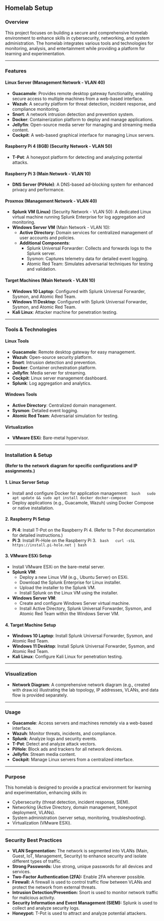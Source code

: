 ## Homelab Setup

### Overview

This project focuses on building a secure and comprehensive homelab environment to enhance skills in cybersecurity, networking, and system administration. The homelab integrates various tools and technologies for monitoring, analysis, and entertainment while providing a platform for learning and experimentation.

---

### Features

#### Linux Server (Management Network - VLAN 40)

* **Guacamole**: Provides remote desktop gateway functionality, enabling secure access to multiple machines from a web-based interface.
* **Wazuh**: A security platform for threat detection, incident response, and compliance monitoring.
* **Snort**: A network intrusion detection and prevention system.
* **Docker**: Containerization platform to deploy and manage applications.
* **Jellyfin**: Open-source media server for managing and streaming media content.
* **Cockpit**: A web-based graphical interface for managing Linux servers.

#### Raspberry Pi 4 (8GB) (Security Network - VLAN 50)

* **T-Pot**: A honeypot platform for detecting and analyzing potential attacks.

#### Raspberry Pi 3 (Main Network - VLAN 10)

* **DNS Server (PiHole)**: A DNS-based ad-blocking system for enhanced privacy and performance.

#### Proxmox (Management Network - VLAN 40)

* **Splunk VM (Linux)** (Security Network - VLAN 50): A dedicated Linux virtual machine running Splunk Enterprise for log aggregation and monitoring.
* **Windows Server VM** (Main Network - VLAN 10): 
    * **Active Directory**: Domain services for centralized management of user accounts and policies.
    * **Additional Components**:
        * Splunk Universal Forwarder: Collects and forwards logs to the Splunk server.
        * Sysmon: Captures telemetry data for detailed event logging.
        * Atomic Red Team: Simulates adversarial techniques for testing and validation.

#### Target Machines (Main Network - VLAN 10)

* **Windows 10 Laptop**: Configured with Splunk Universal Forwarder, Sysmon, and Atomic Red Team.
* **Windows 11 Desktop**: Configured with Splunk Universal Forwarder, Sysmon, and Atomic Red Team.
* **Kali Linux**: Attacker machine for penetration testing.


---

### Tools & Technologies

#### Linux Tools

* **Guacamole**: Remote desktop gateway for easy management.
* **Wazuh**: Open-source security platform.
* **Snort**: Intrusion detection and prevention.
* **Docker**: Container orchestration platform.
* **Jellyfin**: Media server for streaming.
* **Cockpit**: Linux server management dashboard.
* **Splunk**: Log aggregation and analytics. 

#### Windows Tools

* **Active Directory**: Centralized domain management.
* **Sysmon**: Detailed event logging.
* **Atomic Red Team**: Adversarial simulation for testing.

#### Virtualization

* **VMware ESXi**: Bare-metal hypervisor. 

---

### Installation & Setup

**(Refer to the network diagram for specific configurations and IP assignments.)**

#### 1. Linux Server Setup

* Install and configure Docker for application management:
  ```bash
  sudo apt update && sudo apt install docker docker-compose
  ```
* Deploy applications (e.g., Guacamole, Wazuh) using Docker Compose or native installation.

#### 2. Raspberry Pi Setup

* **Pi 4**: Install T-Pot on the Raspberry Pi 4. (Refer to T-Pot documentation for detailed instructions.)
* **Pi 3**: Install Pi-Hole on the Raspberry Pi 3. 
  ```bash
  curl -sSL https://install.pi-hole.net | bash
  ```

#### 3. VMware ESXi Setup

* Install VMware ESXi on the bare-metal server.
* **Splunk VM**:
    * Deploy a new Linux VM (e.g., Ubuntu Server) on ESXi.
    * Download the Splunk Enterprise for Linux installer.
    * Upload the installer to the Splunk VM.
    * Install Splunk on the Linux VM using the installer.
* **Windows Server VM**:
    * Create and configure Windows Server virtual machine.
    * Install Active Directory, Splunk Universal Forwarder, Sysmon, and Atomic Red Team within the Windows Server VM.

#### 4. Target Machine Setup

* **Windows 10 Laptop**: Install Splunk Universal Forwarder, Sysmon, and Atomic Red Team.
* **Windows 11 Desktop**: Install Splunk Universal Forwarder, Sysmon, and Atomic Red Team.
* **Kali Linux**: Configure Kali Linux for penetration testing.

---

### Visualization

* **Network Diagram**: A comprehensive network diagram (e.g., created with draw.io) illustrating the lab topology, IP addresses, VLANs, and data flow is provided separately.

---

### Usage

* **Guacamole**: Access servers and machines remotely via a web-based interface.
* **Wazuh**: Monitor threats, incidents, and compliance.
* **Splunk**: Analyze logs and security events.
* **T-Pot**: Detect and analyze attack vectors.
* **PiHole**: Block ads and trackers for all network devices.
* **Jellyfin**: Stream media content.
* **Cockpit**: Manage Linux servers from a centralized interface.

---

### Purpose

This homelab is designed to provide a practical environment for learning and experimentation, enhancing skills in:

* Cybersecurity (threat detection, incident response, SIEM).
* Networking (Active Directory, domain management, honeypot deployment, VLANs).
* System administration (server setup, monitoring, troubleshooting).
* Virtualization (VMware ESXi).

---

### Security Best Practices

* **VLAN Segmentation:** The network is segmented into VLANs (Main, Guest, IoT, Management, Security) to enhance security and isolate different types of traffic.
* **Strong Passwords:**  Use strong, unique passwords for all devices and services.
* **Two-Factor Authentication (2FA):** Enable 2FA wherever possible.
* **Firewall:**  A firewall is used to control traffic flow between VLANs and protect the network from external threats.
* **Intrusion Detection/Prevention:** Snort is used to monitor network traffic for malicious activity.
* **Security Information and Event Management (SIEM):** Splunk is used to collect and analyze security logs.
* **Honeypot:** T-Pot is used to attract and analyze potential attackers.
